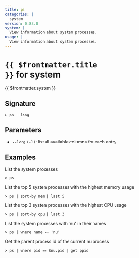 ```yaml
---
title: ps
categories: |
  system
version: 0.83.0
system: |
  View information about system processes.
usage: |
  View information about system processes.
---
```


# <code>{{ $frontmatter.title }}</code> for system

<div class='command-title'>{{ $frontmatter.system }}</div>

## Signature

```> ps --long```

## Parameters

 -  `--long` `(-l)`: list all available columns for each entry

## Examples

List the system processes
```shell
> ps

```

List the top 5 system processes with the highest memory usage
```shell
> ps | sort-by mem | last 5

```

List the top 3 system processes with the highest CPU usage
```shell
> ps | sort-by cpu | last 3

```

List the system processes with 'nu' in their names
```shell
> ps | where name =~ 'nu'

```

Get the parent process id of the current nu process
```shell
> ps | where pid == $nu.pid | get ppid

```
